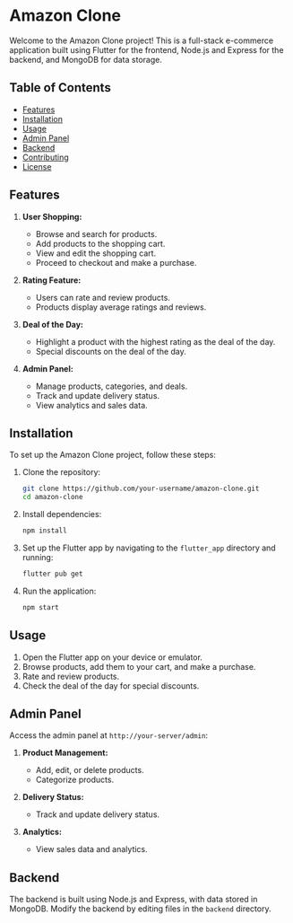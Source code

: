 # Amazon Clone
Welcome to the Amazon Clone project! This is a full-stack e-commerce application built using Flutter for the frontend, Node.js and Express for the backend, and MongoDB for data storage.

## Table of Contents

- [Features](#features)
- [Installation](#installation)
- [Usage](#usage)
- [Admin Panel](#admin-panel)
- [Backend](#backend)
- [Contributing](#contributing)
- [License](#license)

## Features

1. **User Shopping:**
   - Browse and search for products.
   - Add products to the shopping cart.
   - View and edit the shopping cart.
   - Proceed to checkout and make a purchase.

2. **Rating Feature:**
   - Users can rate and review products.
   - Products display average ratings and reviews.

3. **Deal of the Day:**
   - Highlight a product with the highest rating as the deal of the day.
   - Special discounts on the deal of the day.

4. **Admin Panel:**
   - Manage products, categories, and deals.
   - Track and update delivery status.
   - View analytics and sales data.

## Installation

To set up the Amazon Clone project, follow these steps:

1. Clone the repository:
   ```bash
   git clone https://github.com/your-username/amazon-clone.git
   cd amazon-clone
   ```

2. Install dependencies:
   ```bash
   npm install
   ```

3. Set up the Flutter app by navigating to the `flutter_app` directory and running:
   ```bash
   flutter pub get
   ```

4. Run the application:
   ```bash
   npm start
   ```

## Usage

1. Open the Flutter app on your device or emulator.
2. Browse products, add them to your cart, and make a purchase.
3. Rate and review products.
4. Check the deal of the day for special discounts.

## Admin Panel

Access the admin panel at `http://your-server/admin`:

1. **Product Management:**
   - Add, edit, or delete products.
   - Categorize products.

2. **Delivery Status:**
   - Track and update delivery status.

3. **Analytics:**
   - View sales data and analytics.

## Backend

The backend is built using Node.js and Express, with data stored in MongoDB. Modify the backend by editing files in the `backend` directory.
